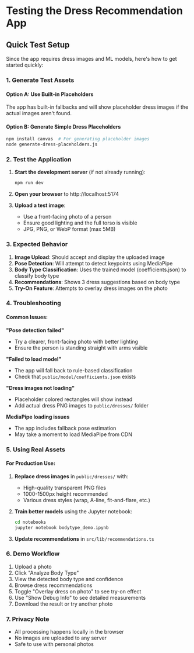 # Testing the Dress Recommendation App

## Quick Test Setup

Since the app requires dress images and ML models, here's how to get started quickly:

### 1. Generate Test Assets

#### Option A: Use Built-in Placeholders
The app has built-in fallbacks and will show placeholder dress images if the actual images aren't found.

#### Option B: Generate Simple Dress Placeholders
```bash
npm install canvas  # For generating placeholder images
node generate-dress-placeholders.js
```

### 2. Test the Application

1. **Start the development server** (if not already running):
   ```bash
   npm run dev
   ```

2. **Open your browser** to http://localhost:5174

3. **Upload a test image**:
   - Use a front-facing photo of a person
   - Ensure good lighting and the full torso is visible
   - JPG, PNG, or WebP format (max 5MB)

### 3. Expected Behavior

1. **Image Upload**: Should accept and display the uploaded image
2. **Pose Detection**: Will attempt to detect keypoints using MediaPipe
3. **Body Type Classification**: Uses the trained model (coefficients.json) to classify body type
4. **Recommendations**: Shows 3 dress suggestions based on body type
5. **Try-On Feature**: Attempts to overlay dress images on the photo

### 4. Troubleshooting

#### Common Issues:

**"Pose detection failed"**
- Try a clearer, front-facing photo with better lighting
- Ensure the person is standing straight with arms visible

**"Failed to load model"**
- The app will fall back to rule-based classification
- Check that `public/model/coefficients.json` exists

**"Dress images not loading"**
- Placeholder colored rectangles will show instead
- Add actual dress PNG images to `public/dresses/` folder

**MediaPipe loading issues**
- The app includes fallback pose estimation
- May take a moment to load MediaPipe from CDN

### 5. Using Real Assets

#### For Production Use:

1. **Replace dress images** in `public/dresses/` with:
   - High-quality transparent PNG files
   - 1000-1500px height recommended
   - Various dress styles (wrap, A-line, fit-and-flare, etc.)

2. **Train better models** using the Jupyter notebook:
   ```bash
   cd notebooks
   jupyter notebook bodytype_demo.ipynb
   ```

3. **Update recommendations** in `src/lib/recommendations.ts`

### 6. Demo Workflow

1. Upload a photo
2. Click "Analyze Body Type"
3. View the detected body type and confidence
4. Browse dress recommendations
5. Toggle "Overlay dress on photo" to see try-on effect
6. Use "Show Debug Info" to see detailed measurements
7. Download the result or try another photo

### 7. Privacy Note

- All processing happens locally in the browser
- No images are uploaded to any server
- Safe to use with personal photos
